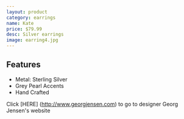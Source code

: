 ```yaml
---
layout: product
category: earrings
name: Kate
price: $79.99
desc: Silver earrings
image: earring4.jpg
---
```


## Features

- Metal: Sterling Silver
- Grey Pearl Accents
- Hand Crafted

Click [HERE] (http://www.georgjensen.com) to go to designer Georg Jensen's website 